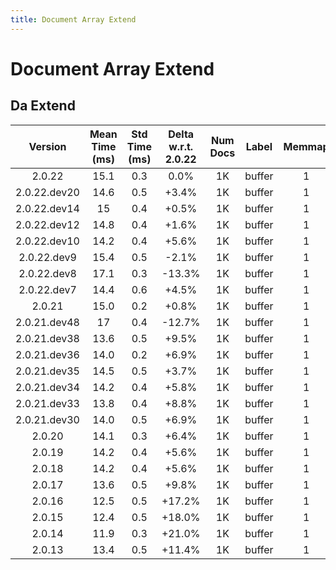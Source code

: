 ```yaml
---
title: Document Array Extend
---
```

# Document Array Extend

## Da Extend

| Version | Mean Time (ms) | Std Time (ms) | Delta w.r.t. 2.0.22 | Num Docs | Label | Memmap | Iterations |
| :---: | :---: | :---: | :---: | :---: | :---: | :---: | :---: |
| 2.0.22 | 15.1 | 0.3 | 0.0% | 1K | buffer | 1 | 25 |
| 2.0.22.dev20 | 14.6 | 0.5 | +3.4% | 1K | buffer | 1 | 25 |
| 2.0.22.dev14 | 15 | 0.4 | +0.5% | 1K | buffer | 1 | 25 |
| 2.0.22.dev12 | 14.8 | 0.4 | +1.6% | 1K | buffer | 1 | 25 |
| 2.0.22.dev10 | 14.2 | 0.4 | +5.6% | 1K | buffer | 1 | 25 |
| 2.0.22.dev9 | 15.4 | 0.5 | -2.1% | 1K | buffer | 1 | 25 |
| 2.0.22.dev8 | 17.1 | 0.3 | -13.3% | 1K | buffer | 1 | 25 |
| 2.0.22.dev7 | 14.4 | 0.6 | +4.5% | 1K | buffer | 1 | 25 |
| 2.0.21 | 15.0 | 0.2 | +0.8% | 1K | buffer | 1 | 25 |
| 2.0.21.dev48 | 17 | 0.4 | -12.7% | 1K | buffer | 1 | 25 |
| 2.0.21.dev38 | 13.6 | 0.5 | +9.5% | 1K | buffer | 1 | 25 |
| 2.0.21.dev36 | 14.0 | 0.2 | +6.9% | 1K | buffer | 1 | 25 |
| 2.0.21.dev35 | 14.5 | 0.5 | +3.7% | 1K | buffer | 1 | 25 |
| 2.0.21.dev34 | 14.2 | 0.4 | +5.8% | 1K | buffer | 1 | 25 |
| 2.0.21.dev33 | 13.8 | 0.4 | +8.8% | 1K | buffer | 1 | 25 |
| 2.0.21.dev30 | 14.0 | 0.5 | +6.9% | 1K | buffer | 1 | 25 |
| 2.0.20 | 14.1 | 0.3 | +6.4% | 1K | buffer | 1 | 25 |
| 2.0.19 | 14.2 | 0.4 | +5.6% | 1K | buffer | 1 | 25 |
| 2.0.18 | 14.2 | 0.4 | +5.6% | 1K | buffer | 1 | 25 |
| 2.0.17 | 13.6 | 0.5 | +9.8% | 1K | buffer | 1 | 25 |
| 2.0.16 | 12.5 | 0.5 | +17.2% | 1K | buffer | 1 | 25 |
| 2.0.15 | 12.4 | 0.5 | +18.0% | 1K | buffer | 1 | 25 |
| 2.0.14 | 11.9 | 0.3 | +21.0% | 1K | buffer | 1 | 25 |
| 2.0.13 | 13.4 | 0.5 | +11.4% | 1K | buffer | 1 | 25 |
